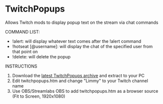 # TwitchPopups
Allows Twitch mods to display popup text on the stream via chat commands

COMMAND LIST:
- !alert: will display whatever text comes after the !alert command
- !hotseat [@username]: will display the chat of the specified user from that point on
- !delete: will delete the popup

INSTRUCTIONS
1. Download the [latest TwitchPopups archive](https://github.com/DaftLimmy/TwitchPopups/archive/master.zip) and extract to your PC
2. Edit twitchpopups.htm and change "Limmy" to your Twitch channel name
3. Use OBS/Streamlabs OBS to add twitchpopups.htm as a browser source (Fit to Screen, 1920x1080)

